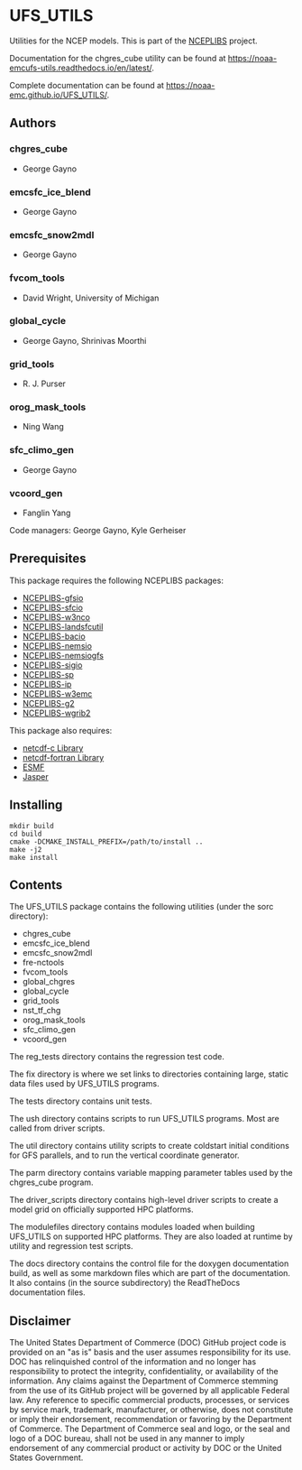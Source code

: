 
# UFS_UTILS

Utilities for the NCEP models. This is part of the
[NCEPLIBS](https://github.com/NOAA-EMC/NCEPLIBS) project.

Documentation for the chgres_cube utility can be found at
https://noaa-emcufs-utils.readthedocs.io/en/latest/.

Complete documentation can be found at
https://noaa-emc.github.io/UFS_UTILS/.

## Authors

### chgres_cube
- George Gayno

### emcsfc_ice_blend
- George Gayno

### emcsfc_snow2mdl
- George Gayno

### fvcom_tools
 - David Wright, University of Michigan
 
### global_cycle
 - George Gayno, Shrinivas Moorthi

### grid_tools
 - R. J. Purser

### orog_mask_tools
 - Ning Wang

### sfc_climo_gen
 - George Gayno

### vcoord_gen
 - Fanglin Yang

Code managers: George Gayno, Kyle Gerheiser

## Prerequisites

This package requires the following NCEPLIBS packages:
 - [NCEPLIBS-gfsio](https://github.com/NOAA-EMC/NCEPLIBS-gfsio)
 - [NCEPLIBS-sfcio](https://github.com/NOAA-EMC/NCEPLIBS-sfcio)
 - [NCEPLIBS-w3nco](https://github.com/NOAA-EMC/NCEPLIBS-w3nco)
 - [NCEPLIBS-landsfcutil](https://github.com/NOAA-EMC/NCEPLIBS-landsfcutil)
 - [NCEPLIBS-bacio](https://github.com/NOAA-EMC/NCEPLIBS-bacio)
 - [NCEPLIBS-nemsio](https://github.com/NOAA-EMC/NCEPLIBS-nemsio)
 - [NCEPLIBS-nemsiogfs](https://github.com/NOAA-EMC/NCEPLIBS-nemsiogfs)
 - [NCEPLIBS-sigio](https://github.com/NOAA-EMC/NCEPLIBS-sigio)
 - [NCEPLIBS-sp](https://github.com/NOAA-EMC/NCEPLIBS-sp)
 - [NCEPLIBS-ip](https://github.com/NOAA-EMC/NCEPLIBS-ip)
 - [NCEPLIBS-w3emc](https://github.com/NOAA-EMC/NCEPLIBS-w3emc)
 - [NCEPLIBS-g2](https://github.com/NOAA-EMC/NCEPLIBS-g2)
 - [NCEPLIBS-wgrib2](https://github.com/NOAA-EMC/NCEPLIBS-wgrib2)

This package also requires:

 - [netcdf-c Library](https://github.com/Unidata/netcdf-c)
 - [netcdf-fortran Library](https://github.com/Unidata/netcdf-fortran)
 - [ESMF](https://github.com/esmf-org/esmf)
 - [Jasper](https://github.com/jasper-software/jasper)
 

## Installing

```
mkdir build
cd build
cmake -DCMAKE_INSTALL_PREFIX=/path/to/install ..
make -j2
make install
```

## Contents

The UFS_UTILS package contains the following utilities (under the sorc
directory):
- chgres_cube
- emcsfc_ice_blend
- emcsfc_snow2mdl
- fre-nctools
- fvcom_tools
- global_chgres
- global_cycle
- grid_tools
- nst_tf_chg
- orog_mask_tools
- sfc_climo_gen
- vcoord_gen

The reg_tests directory contains the regression test code.

The fix directory is where we set links to directories containing
large, static data files used by UFS_UTILS programs.

The tests directory contains unit tests.

The ush directory contains scripts to run UFS_UTILS programs.  Most are called from
driver scripts.

The util directory contains utility scripts to create coldstart initial conditions
for GFS parallels, and to run the vertical coordinate generator.

The parm directory contains variable mapping parameter tables used by the chgres_cube program.

The driver_scripts directory contains high-level driver scripts to create a model
grid on officially supported HPC platforms.

The modulefiles directory contains modules loaded when building UFS_UTILS on supported
HPC platforms.  They are also loaded at runtime by utility and regression test scripts.

The docs directory contains the control file for the doxygen
documentation build, as well as some markdown files which are part of
the documentation. It also contains (in the source subdirectory) the
ReadTheDocs documentation files.

## Disclaimer

The United States Department of Commerce (DOC) GitHub project code is
provided on an "as is" basis and the user assumes responsibility for
its use. DOC has relinquished control of the information and no longer
has responsibility to protect the integrity, confidentiality, or
availability of the information. Any claims against the Department of
Commerce stemming from the use of its GitHub project will be governed
by all applicable Federal law. Any reference to specific commercial
products, processes, or services by service mark, trademark,
manufacturer, or otherwise, does not constitute or imply their
endorsement, recommendation or favoring by the Department of
Commerce. The Department of Commerce seal and logo, or the seal and
logo of a DOC bureau, shall not be used in any manner to imply
endorsement of any commercial product or activity by DOC or the United
States Government.

